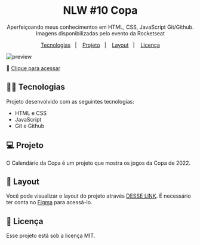 <h1 align="center"> NLW #10 Copa </h1>

<p align="center">
Aperfeiçoando meus conhecimentos em HTML, CSS, JavaScript Git/Github. Imagens disponibilizadas pelo evento da Rocketseat
</p>

<p align="center">
  <a href="#-tecnologias">Tecnologias</a>&nbsp;&nbsp;&nbsp;|&nbsp;&nbsp;&nbsp;
  <a href="#-projeto">Projeto</a>&nbsp;&nbsp;&nbsp;|&nbsp;&nbsp;&nbsp;
  <a href="#-layout">Layout</a>&nbsp;&nbsp;&nbsp;|&nbsp;&nbsp;&nbsp;
  <a href="#memo-licença">Licença</a>
</p>

![preview](https://user-images.githubusercontent.com/87999015/210431137-700253e9-a1ac-4711-b1a8-8e502e6f649c.png)

📁 [Clique para acessar](https://hnrckc.github.io/calend-rio_copa/)

## 🧑‍💻 Tecnologias

Projeto desenvolvido com as seguintes tecnologias:

- HTML e CSS
- JavaScript
- Git e Github

## 💻 Projeto

O Calendário da Copa é um projeto que mostra os jogos da Copa de 2022.

## 🔖 Layout

Você pode visualizar o layout do projeto através [DESSE LINK](https://www.figma.com/file/J1Z33MISC22YZB8wfxiIns/NLW-Copa-Explorer/duplicate). É necessário ter conta no [Figma](https://figma.com) para acessá-lo.

## :memo: Licença

Esse projeto está sob a licença MIT.
